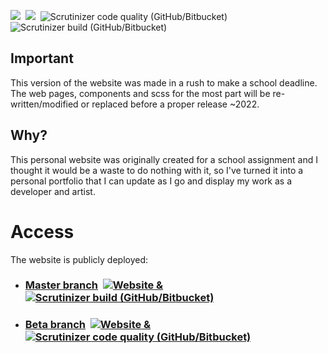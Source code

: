 <p >
<img src="https://img.shields.io/github/stars/Rubeanie/Ruben-P?color=efc20f&style=for-the-badge" />&nbsp;
<img src="https://img.shields.io/github/issues/Rubeanie/Ruben-P?style=for-the-badge" />&nbsp;
 <img alt="Scrutinizer code quality (GitHub/Bitbucket)" src="https://img.shields.io/scrutinizer/quality/g/Rubeanie/Ruben-P?style=for-the-badge">&nbsp;
 <img alt="Scrutinizer build (GitHub/Bitbucket)" src="https://img.shields.io/scrutinizer/build/g/Rubeanie/Ruben-P?style=for-the-badge">&nbsp;
</p>

## Important
This version of the website was made in a rush to make a school deadline. The web pages, components and scss for the most part will be re-written/modified or replaced before a proper release ~2022.

## Why?
This personal website was originally created for a school assignment and I thought it would be a waste to do nothing with it, so I've turned it into a personal portfolio that I can update as I go and display my work as a developer and artist.

# Access
The website is publicly deployed:
- ### [Master branch](https://www.ruben-p.com)&nbsp; <a href="https://www.ruben-p.com"><img alt="Website" src="https://img.shields.io/website?down_color=red&down_message=Down&label=is&style=flat-square&up_color=44cc11&up_message=Up&url=https%3A%2F%2Fwww.ruben-p.com%2F"> & <img alt="Scrutinizer build (GitHub/Bitbucket)" src="https://img.shields.io/scrutinizer/build/g/Rubeanie/Ruben-P?style=flat-square"></a>
- ### [Beta branch](https://www.beta.ruben-p.com)&nbsp; <a href="https://www.beta.ruben-p.com"><img alt="Website" src="https://img.shields.io/website?down_color=red&down_message=Down&label=is&style=flat-square&up_color=44cc11&up_message=Up&url=https%3A%2F%2Fwww.beta.ruben-p.com%2F"> & <img alt="Scrutinizer code quality (GitHub/Bitbucket)" src="https://img.shields.io/scrutinizer/build/g/Rubeanie/Ruben-P/beta?style=flat-square"></a>
